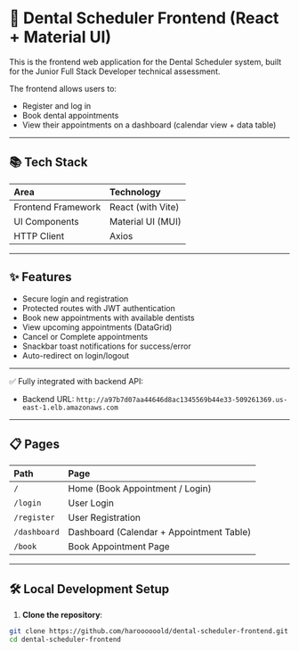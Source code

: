# 🦷 Dental Scheduler Frontend (React + Material UI)

This is the frontend web application for the Dental Scheduler system, built for the Junior Full Stack Developer technical assessment.

The frontend allows users to:

- Register and log in
- Book dental appointments
- View their appointments on a dashboard (calendar view + data table)

---

## 📚 Tech Stack

| Area               | Technology          |
| :----------------- | :------------------ |
| Frontend Framework | React (with Vite)   |
| UI Components      | Material UI (MUI)   |
| HTTP Client        | Axios               |

---

## ✨ Features

- Secure login and registration
- Protected routes with JWT authentication
- Book new appointments with available dentists
- View upcoming appointments (DataGrid)
- Cancel or Complete appointments
- Snackbar toast notifications for success/error
- Auto-redirect on login/logout

---

✅ Fully integrated with backend API:

- Backend URL: `http://a97b7d07aa44646d8ac1345569b44e33-509261369.us-east-1.elb.amazonaws.com`

---

## 📋 Pages

| Path         | Page                                     |
| :----------- | :--------------------------------------- |
| `/`          | Home (Book Appointment / Login)          |
| `/login`     | User Login                               |
| `/register`  | User Registration                        |
| `/dashboard` | Dashboard (Calendar + Appointment Table) |
| `/book`      | Book Appointment Page                    |

---

## 🛠️ Local Development Setup

1. **Clone the repository**:

```bash
git clone https://github.com/haroooooold/dental-scheduler-frontend.git
cd dental-scheduler-frontend
```
